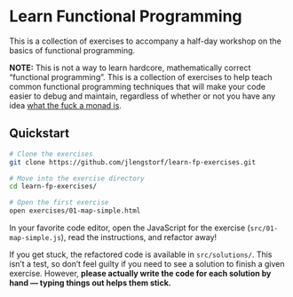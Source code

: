 # Learn Functional Programming

This is a collection of exercises to accompany a half-day workshop on the basics of functional programming.

**NOTE:** This is not a way to learn hardcore, mathematically correct “functional programming”. This is a collection of exercises to help teach common functional programming techniques that will make your code easier to debug and maintain, regardless of whether or not you have any idea [what the fuck a monad is](https://git.io/vyzvq).

## Quickstart

```sh
# Clone the exercises
git clone https://github.com/jlengstorf/learn-fp-exercises.git

# Move into the exercise directory
cd learn-fp-exercises/

# Open the first exercise
open exercises/01-map-simple.html
```

In your favorite code editor, open the JavaScript for the exercise (`src/01-map-simple.js`), read the instructions, and refactor away!

If you get stuck, the refactored code is available in `src/solutions/`. This isn’t a test, so don’t feel guilty if you need to see a solution to finish a given exercise. However, **please actually write the code for each solution by hand — typing things out helps them stick.**
